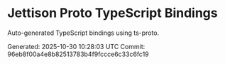 # Jettison Proto TypeScript Bindings

Auto-generated TypeScript bindings using ts-proto.

Generated: 2025-10-30 10:28:03 UTC
Commit: 96eb8f00a4e8b82513783b4f9fccce6c33c6fc19
